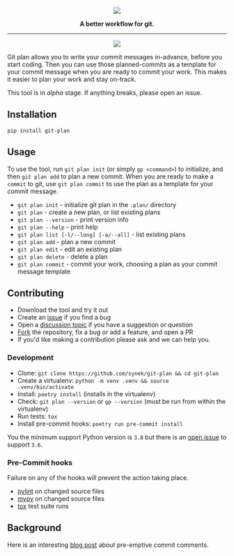 <p align="center">
  <img src="https://user-images.githubusercontent.com/9436784/110315084-a7e39f80-8000-11eb-8a14-3799c7e2cfd3.png">
</p>
<p align="center">
  <b>A better workflow for git.</b>
</p>
<hr></hr>
<p align="center">
  <img src="https://github.com/synek/git-plan/workflows/Full%20Tests/badge.svg">
</p>

Git plan allows you to write your commit messages in-advance, before you start coding. Then you can use those planned-commits as a template for your commit message when you are ready to commit your work. This makes it easier to plan your work and stay on-track.

This tool is in *alpha* stage. If anything breaks, please open an issue.

## Installation

`pip install git-plan`

## Usage
To use the tool, run `git plan init` (or simply `gp <command>`) to initialize, and then `git plan add` to plan a new commit. When you are ready to make a `commit` to git, use `git plan commit` to use the plan as a template for your commit message.

* `git plan init` - initialize git plan in the `.plan/` directory
* `git plan` - create a new plan, or list existing plans
* `git plan --version` - print version info
* `git plan --help` - print help
* `git plan list [-l/--long] [-a/--all]` - list existing plans
* `git plan add` - plan a new commit
* `git plan edit` - edit an existing plan
* `git plan delete` - delete a plan
* `git plan commit` - commit your work, choosing a plan as your commit message template

## Contributing

* Download the tool and try it out
* Create an [issue](https://github.com/synek/git-plan/issues) if you find a bug
* Open a [discussion topic](https://github.com/synek/git-plan/discussions) if you have a suggestion or question
* [Fork](https://guides.github.com/activities/forking/) the repository, fix a bug or add a feature, and open a PR
* If you'd like making a contribution please ask and we can help you.

### Development

* Clone: `git clone https://github.com/synek/git-plan && cd git-plan`
* Create a virtualenv: `python -m venv .venv && source .venv/bin/activate`
* Install: `poetry install`  (installs in the virtualenv)
* Check: `git plan --version` or `gp --version`  (must be run from within the virtualenv)
* Run tests: `tox`
* Install pre-commit hooks: `poetry run pre-commit install`

You the minimum support Python version is `3.8` but there is an [open issue](https://github.com/synek/git-plan/issues/73) to support `3.6`.

### Pre-Commit hooks

Failure on any of the hooks will prevent the action taking place.

* [pylint](https://pylint.org/) on changed source files
* [mypy](http://mypy-lang.org/) on changed source files
* [tox](https://tox.readthedocs.io/en/latest/) test suite runs

## Background
Here is an interesting [blog post](https://arialdomartini.wordpress.com/2012/09/03/pre-emptive-commit-comments/) about pre-emptive commit comments.
